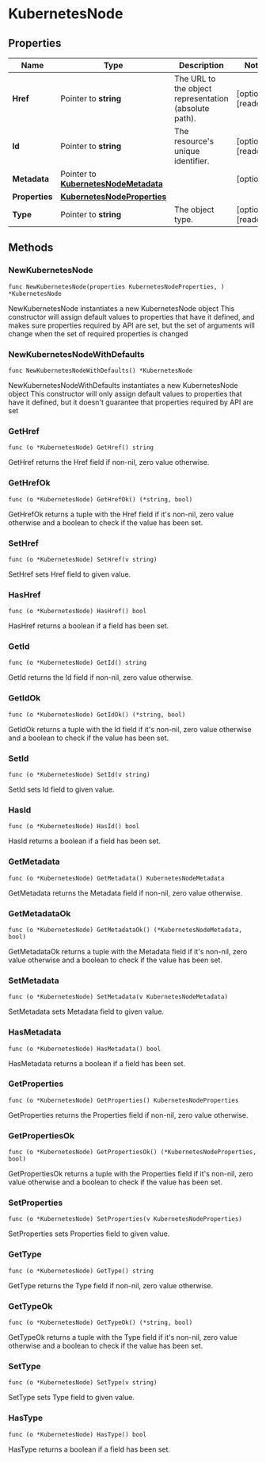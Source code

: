 # KubernetesNode

## Properties

|Name | Type | Description | Notes|
|------------ | ------------- | ------------- | -------------|
|**Href** | Pointer to **string** | The URL to the object representation (absolute path). | [optional] [readonly] |
|**Id** | Pointer to **string** | The resource&#39;s unique identifier. | [optional] [readonly] |
|**Metadata** | Pointer to [**KubernetesNodeMetadata**](KubernetesNodeMetadata.md) |  | [optional] |
|**Properties** | [**KubernetesNodeProperties**](KubernetesNodeProperties.md) |  | |
|**Type** | Pointer to **string** | The object type. | [optional] [readonly] |

## Methods

### NewKubernetesNode

`func NewKubernetesNode(properties KubernetesNodeProperties, ) *KubernetesNode`

NewKubernetesNode instantiates a new KubernetesNode object
This constructor will assign default values to properties that have it defined,
and makes sure properties required by API are set, but the set of arguments
will change when the set of required properties is changed

### NewKubernetesNodeWithDefaults

`func NewKubernetesNodeWithDefaults() *KubernetesNode`

NewKubernetesNodeWithDefaults instantiates a new KubernetesNode object
This constructor will only assign default values to properties that have it defined,
but it doesn't guarantee that properties required by API are set

### GetHref

`func (o *KubernetesNode) GetHref() string`

GetHref returns the Href field if non-nil, zero value otherwise.

### GetHrefOk

`func (o *KubernetesNode) GetHrefOk() (*string, bool)`

GetHrefOk returns a tuple with the Href field if it's non-nil, zero value otherwise
and a boolean to check if the value has been set.

### SetHref

`func (o *KubernetesNode) SetHref(v string)`

SetHref sets Href field to given value.

### HasHref

`func (o *KubernetesNode) HasHref() bool`

HasHref returns a boolean if a field has been set.

### GetId

`func (o *KubernetesNode) GetId() string`

GetId returns the Id field if non-nil, zero value otherwise.

### GetIdOk

`func (o *KubernetesNode) GetIdOk() (*string, bool)`

GetIdOk returns a tuple with the Id field if it's non-nil, zero value otherwise
and a boolean to check if the value has been set.

### SetId

`func (o *KubernetesNode) SetId(v string)`

SetId sets Id field to given value.

### HasId

`func (o *KubernetesNode) HasId() bool`

HasId returns a boolean if a field has been set.

### GetMetadata

`func (o *KubernetesNode) GetMetadata() KubernetesNodeMetadata`

GetMetadata returns the Metadata field if non-nil, zero value otherwise.

### GetMetadataOk

`func (o *KubernetesNode) GetMetadataOk() (*KubernetesNodeMetadata, bool)`

GetMetadataOk returns a tuple with the Metadata field if it's non-nil, zero value otherwise
and a boolean to check if the value has been set.

### SetMetadata

`func (o *KubernetesNode) SetMetadata(v KubernetesNodeMetadata)`

SetMetadata sets Metadata field to given value.

### HasMetadata

`func (o *KubernetesNode) HasMetadata() bool`

HasMetadata returns a boolean if a field has been set.

### GetProperties

`func (o *KubernetesNode) GetProperties() KubernetesNodeProperties`

GetProperties returns the Properties field if non-nil, zero value otherwise.

### GetPropertiesOk

`func (o *KubernetesNode) GetPropertiesOk() (*KubernetesNodeProperties, bool)`

GetPropertiesOk returns a tuple with the Properties field if it's non-nil, zero value otherwise
and a boolean to check if the value has been set.

### SetProperties

`func (o *KubernetesNode) SetProperties(v KubernetesNodeProperties)`

SetProperties sets Properties field to given value.


### GetType

`func (o *KubernetesNode) GetType() string`

GetType returns the Type field if non-nil, zero value otherwise.

### GetTypeOk

`func (o *KubernetesNode) GetTypeOk() (*string, bool)`

GetTypeOk returns a tuple with the Type field if it's non-nil, zero value otherwise
and a boolean to check if the value has been set.

### SetType

`func (o *KubernetesNode) SetType(v string)`

SetType sets Type field to given value.

### HasType

`func (o *KubernetesNode) HasType() bool`

HasType returns a boolean if a field has been set.



